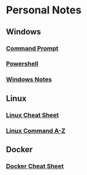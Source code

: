 # Personal Notes

## Windows

### [Command Prompt](Windows/cmd.md)

### [Powershell](Windows/powershell.md)

### [Windows Notes](Windows/Windows-Notes.md)

## Linux

### [Linux Cheat Sheet](linux/Linux_Cheat_Sheet.md)

### [Linux Command A-Z](linux/linux_command_A-Z.md)

## Docker

### [Docker Cheat Sheet](docker/Docker_cheat_sheet.md)


